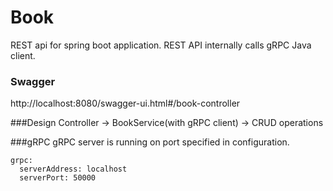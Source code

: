 # Book
REST api for spring boot application. REST API internally calls gRPC Java client.

### Swagger
http://localhost:8080/swagger-ui.html#/book-controller

###Design
Controller -> BookService(with gRPC client) -> CRUD operations

###gRPC
gRPC server is running on port specified in configuration.
```
grpc:
  serverAddress: localhost
  serverPort: 50000
```